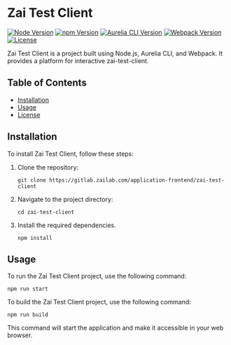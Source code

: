 # Zai Test Client

[![Node Version](https://img.shields.io/badge/node-v18.14.0-brightgreen.svg)](https://nodejs.org/)
[![npm Version](https://img.shields.io/badge/npm-v9.3.1-blue.svg)](https://www.npmjs.com/)
[![Aurelia CLI Version](https://img.shields.io/badge/aurelia--cli-v3.0.1-orange.svg)](https://aurelia.io/)
[![Webpack Version](https://img.shields.io/badge/webpack-v5.75.0-blueviolet.svg)](https://webpack.js.org/)
[![License](https://img.shields.io/badge/license-MIT-green.svg)](LICENSE)

Zai Test Client is a project built using Node.js, Aurelia CLI, and Webpack. It provides a platform for interactive zai-test-client.

## Table of Contents
- [Installation](#installation)
- [Usage](#usage)
- [License](#license)

## Installation

To install Zai Test Client, follow these steps:

1. Clone the repository:

   ```shell
   git clone https://gitlab.zailab.com/application-frontend/zai-test-client
2. Navigate to the project directory:

    ```shell
    cd zai-test-client
3. Install the required dependencies.
    ```shell
    npm install

## Usage

To run the Zai Test Client project, use the following command:

    npm run start

To build the Zai Test Client project, use the following command:

    npm run build

This command will start the application and make it accessible in your web browser.


